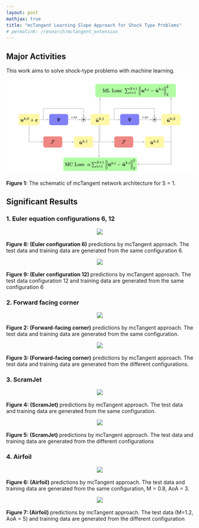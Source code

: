 ```yaml
---
layout: post
mathjax: true
title: "mcTangent Learning Slope Approach for Shock Type Problems"
# permalink: /research/mctangent_extension
---
```


## Major Activities 
This work aims to solve shock-type problems with machine learning.

<p align="center">
<img src="/assets/figures/hainguyen/mctangent_0.png">
<figcaption><b>Figure 1:</b> The schematic of mcTangent network architecture for S = 1.</figcaption>
</p>

## Significant Results
### 1. Euler equation configurations 6, 12

<p align="center">
<img src="/assets/figures/hainguyen/2D_Euler_configuration6.gif">
<figcaption><b>Figure 8: (Euler configuration 6)</b> predictions by mcTangent approach. The test data and training data are generated from the same configuration 6.</figcaption>
</p>

<p align="center">
<img src="/assets/figures/hainguyen/2D_Euler_configuration12.gif">
<figcaption><b>Figure 9: (Euler configuration 12) </b> predictions by mcTangent approach. The test data configuration 12 and training data are generated from the same configuration 6</figcaption>
</p>

### 2. Forward facing corner 

<p align="center">
<img src="/assets/figures/hainguyen/2D_Euler_forth_same_mesh.gif">
<figcaption><b>Figure 2: (Forward-facing corner)</b> predictions by mcTangent approach. The test data and training data are generated from the same configuration.</figcaption>
</p>

<p align="center">
<img src="/assets/figures/hainguyen/2D_Euler_forth_different_mesh.gif">
<figcaption><b>Figure 3: (Forward-facing corner)</b> predictions by mcTangent approach. The test data and training data are generated from the different configurations.</figcaption>
</p>


### 3. ScramJet

<p align="center">
<img src="/assets/figures/hainguyen/2D_Euler_scram_jet_same_mesh_Mach3.gif">
<figcaption><b>Figure 4: (ScramJet) </b> predictions by mcTangent approach. The test data and training data are generated from the same configuration.</figcaption>
</p>

<p align="center">
<img src="/assets/figures/hainguyen/2D_Euler_scram_jet_different_mesh_Mach3.gif">
<figcaption><b>Figure 5: (ScramJet) </b> predictions by mcTangent approach. The test data and training data are generated from the different configurations </figcaption>
</p>


### 4. Airfoil

<p align="center">
<img src="/assets/figures/hainguyen/2D_Euler_Airfoil_Mach08_AoA3.gif">
<figcaption><b>Figure 6: (Airfoil)</b> predictions by mcTangent approach. The test data and training data are generated from the same configuration, M = 0.8, AoA = 3.</figcaption>
</p>

<p align="center">
<img src="/assets/figures/hainguyen/2D_Euler_Airfoil_Mach1p2_AoA5.gif">
<figcaption><b>Figure 7: (Airfoil) </b> predictions by mcTangent approach. The test data (M=1.2, AoA = 5) and training data are generated from the different configuration</figcaption>
</p>

